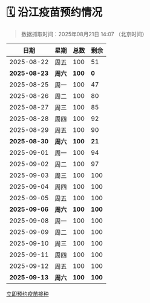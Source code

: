 # 🗓️ 沿江疫苗预约情况

> 数据抓取时间：2025年08月21日 14:07 （北京时间）

| 日期 | 星期 | 总数 | 剩余 |
|------|------|------|------|
| 2025-08-22 | 周五 | 100 | 51 |
| **2025-08-23** | **周六** | **100** | **0** |
| 2025-08-25 | 周一 | 100 | 47 |
| 2025-08-26 | 周二 | 100 | 80 |
| 2025-08-27 | 周三 | 100 | 85 |
| 2025-08-28 | 周四 | 100 | 92 |
| 2025-08-29 | 周五 | 100 | 90 |
| **2025-08-30** | **周六** | **100** | **21** |
| 2025-09-01 | 周一 | 100 | 94 |
| 2025-09-02 | 周二 | 100 | 97 |
| 2025-09-03 | 周三 | 100 | 100 |
| 2025-09-04 | 周四 | 100 | 100 |
| 2025-09-05 | 周五 | 100 | 100 |
| **2025-09-06** | **周六** | **100** | **100** |
| 2025-09-08 | 周一 | 100 | 100 |
| 2025-09-09 | 周二 | 100 | 100 |
| 2025-09-10 | 周三 | 100 | 100 |
| 2025-09-11 | 周四 | 100 | 100 |
| 2025-09-12 | 周五 | 100 | 100 |
| **2025-09-13** | **周六** | **100** | **100** |


<div class="button-container">
<a class="btn" href="http://yfzweb.ishequ.net/#/login" target="_blank">立即预约疫苗接种</a>
</div>
